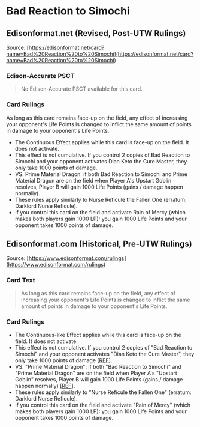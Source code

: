 # Bad Reaction to Simochi

## Edisonformat.net (Revised, Post-UTW Rulings)

Source: [https://edisonformat.net/card?name=Bad%20Reaction%20to%20Simochi](https://edisonformat.net/card?name=Bad%20Reaction%20to%20Simochi)

### Edison-Accurate PSCT

> No Edison-Accurate PSCT available for this card.

### Card Rulings

As long as this card remains face-up on the field, any effect of increasing your opponent's Life Points is changed to inflict the same amount of points in damage to your opponent's Life Points.
*   The Continuous Effect applies while this card is face-up on the field. It does not activate.
*   This effect is not cumulative. If you control 2 copies of Bad Reaction to Simochi and your opponent activates Dian Keto the Cure Master, they only take 1000 points of damage.
*   VS. Prime Material Dragon: if both Bad Reaction to Simochi and Prime Material Dragon are on the field when Player A's Upstart Goblin resolves, Player B will gain 1000 Life Points (gains / damage happen normally).
*   These rules apply similarly to Nurse Reficule the Fallen One (erratum: Darklord Nurse Reficule).
*   If you control this card on the field and activate Rain of Mercy (which makes both players gain 1000 LP): you gain 1000 Life Points and your opponent takes 1000 points of damage.


## Edisonformat.com (Historical, Pre-UTW Rulings)

Source: [https://www.edisonformat.com/rulings](https://www.edisonformat.com/rulings)

### Card Text

> As long as this card remains face-up on the field, any effect of increasing your opponent's Life Points is changed to inflict the same amount of points in damage to your opponent's Life Points.

### Card Rulings

*   The Continuous-like Effect applies while this card is face-up on the field. It does not activate.
*   This effect is not cumulative. If you control 2 copies of "Bad Reaction to Simochi" and your opponent activates "Dian Keto the Cure Master", they only take 1000 points of damage \[[REF](http://web.archive.org/web/20080131140306/http:/entertainment.upperdeck.com/COMMUNITY/forums/thread/1005905.aspx)\].
*   VS. "Prime Material Dragon": if both "Bad Reaction to Simochi" and "Prime Material Dragon" are on the field when Player A's "Upstart Goblin" resolves, Player B will gain 1000 Life Points (gains / damage happen normally) \[[REF](https://www.pojo.biz/board/showthread.php?t=808154)\].
*   These rules apply similarly to "Nurse Reficule the Fallen One" (erratum: Darklord Nurse Reficule).
*   If you control this card on the field and activate "Rain of Mercy" (which makes both players gain 1000 LP): you gain 1000 Life Points and your opponent takes 1000 points of damage.


